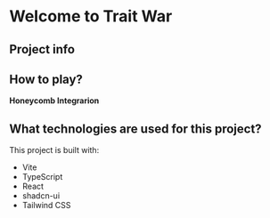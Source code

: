 # Welcome to Trait War

## Project info



## How to play?



**Honeycomb Integrarion**





## What technologies are used for this project?

This project is built with:

- Vite
- TypeScript
- React
- shadcn-ui
- Tailwind CSS


